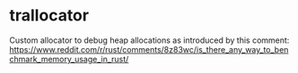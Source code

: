 # trallocator
Custom allocator to debug heap allocations as introduced by this comment: https://www.reddit.com/r/rust/comments/8z83wc/is_there_any_way_to_benchmark_memory_usage_in_rust/
